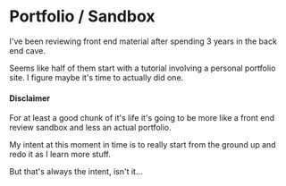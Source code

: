 # Portfolio / Sandbox

I've been reviewing front end material after spending 3 years in the back end cave.

Seems like half of them start with a tutorial involving a personal portfolio site. I figure maybe it's time to actually did one.

#### Disclaimer
For at least a good chunk of it's life it's going to be more like a front end review sandbox and less an actual portfolio.

My intent at this moment in time is to really start from the ground up and redo it as I learn more stuff.

But that's always the intent, isn't it...
